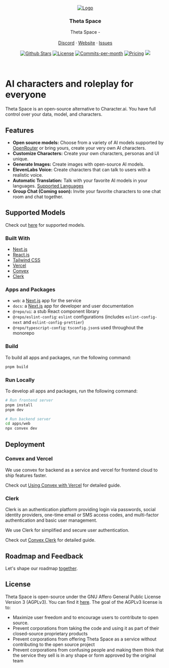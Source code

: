 <p align="center">
<a href="https://github.com/codico-bit/privroleplay1">
<img src="" alt="Logo">
</a>

  <h3 align="center">Theta Space</h3>

  <p align="center">
    Theta Space - 
    <br />
    <br />
    <a href="https://discord.gg/9BxwbfjXZC">Discord</a>
    ·
    <a href="https://www.thetaspace.fun">Website</a>
    ·
    <a href="https://github.com/codico-bit/privroleplay1/issues">Issues</a>
  </p>
</p>

<p align="center">
   <a href="https://github.com/codico-bit/privroleplay1/stargazers"><img src="https://img.shields.io/github/stars/codico-bit/privroleplay1" alt="Github Stars"></a>
   <a href="https://github.com/codico-bit/privroleplay1/blob/main/LICENSE"><img src="https://img.shields.io/badge/license-AGPLv3-purple" alt="License"></a>
   <a href="https://github.com/codico-bit/privroleplay1/pulse"><img src="https://img.shields.io/github/commit-activity/m/codico-bit/privroleplay1" alt="Commits-per-month"></a>
   <a href="https://www.thetaspace.fun/pricing"><img src="https://img.shields.io/badge/Pricing-Free-brightgreen" alt="Pricing"></a>
   <a href="https://github.com/codico-bit/privroleplay1/issues?q=is:issue+is:open+label:%22%F0%9F%99%8B%F0%9F%8F%BB%E2%80%8D%E2%99%82%EF%B8%8Fhelp+wanted%22"><img src="https://img.shields.io/badge/Help%20Wanted-Contribute-blue"></a>
</p>

<br/>

# AI characters and roleplay for everyone

Theta Space is an open-source alternative to Character.ai.
You have full control over your data, model, and characters.

## Features

- **Open source models:** Choose from a variety of AI models supported by [OpenRouter](https://openrouter.ai/) or bring yours, create your very own AI characters.
- **Customize Characters:** Create your own characters, personas and UI unique.
- **Generate Images:** Create images with open-source AI models.
- **ElevenLabs Voice:** Create characters that can talk to users with a realistic voice.
- **Automatic Translation:** Talk with your favorite AI models in your languages. [Supported Languages](https://support.deepl.com/hc/en-us/articles/360019925219-Languages-included-in-DeepL-Pro)
- **Group Chat (Coming soon):** Invite your favorite characters to one chat room and chat together.

## Supported Models

Check out [here](https://www.thetaspace.fun/models) for supported models.

### Built With

- [Next.js](https://nextjs.org/?ref=cal.com)
- [React.js](https://reactjs.org/?ref=cal.com)
- [Tailwind CSS](https://tailwindcss.com/?ref=cal.com)
- [Vercel](https://vercel.com/)
- [Convex](https://convex.dev/)
- [Clerk](https://clerk.com/)

### Apps and Packages

- `web`: a [Next.js](https://nextjs.org/) app for the service
- `docs`: a [Next.js](https://nextjs.org/) app for developer and user documentation
- `@repo/ui`: a stub React component library
- `@repo/eslint-config`: `eslint` configurations (includes `eslint-config-next` and `eslint-config-prettier`)
- `@repo/typescript-config`: `tsconfig.json`s used throughout the monorepo

### Build

To build all apps and packages, run the following command:

```bash
pnpm build
```

### Run Locally

To develop all apps and packages, run the following command:

```bash
# Run frontend server
pnpm install
pnpm dev

# Run backend server
cd apps/web
npx convex dev
```

## Deployment

### Convex and Vercel

We use convex for backend as a service and vercel for frontend cloud to ship features faster.

Check out [Using Convex with Vercel](https://docs.convex.dev/production/hosting/vercel) for detailed guide.

### Clerk

Clerk is an authentication platform providing login via passwords, social identity providers, one-time email or SMS access codes, and multi-factor authentication and basic user management.

We use Clerk for simplified and secure user authentication.

Check out [Convex Clerk](https://docs.convex.dev/auth/clerk) for detailed guide.

## Roadmap and Feedback

Let's shape our roadmap [together](https://github.com/codico-bit/privroleplay1/issues).

## License

Theta Space is open-source under the GNU Affero General Public License Version 3 (AGPLv3). You can find it [here](/LICENSE). The goal of the AGPLv3 license is to:

- Maximize user freedom and to encourage users to contribute to open source.
- Prevent corporations from taking the code and using it as part of their closed-source proprietary products
- Prevent corporations from offering Theta Space as a service without contributing to the open source project
- Prevent corporations from confusing people and making them think that the service they sell is in any shape or form approved by the original team
